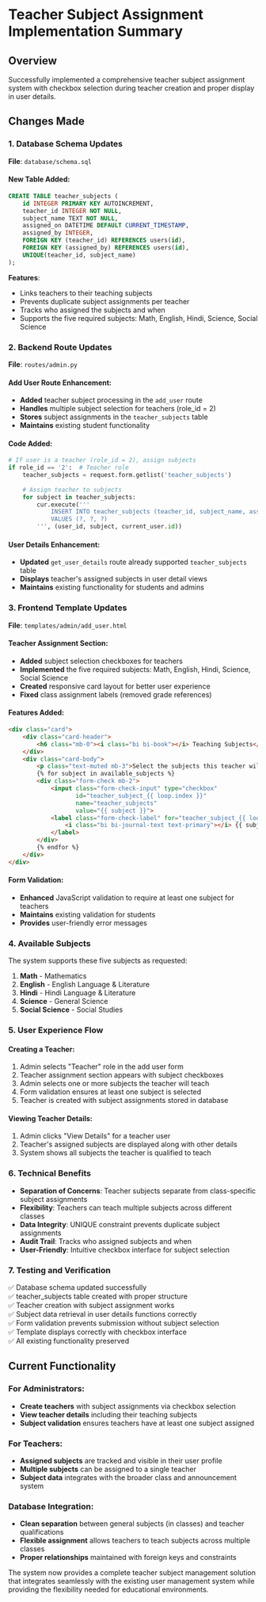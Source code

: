 # Teacher Subject Assignment Implementation Summary

## Overview
Successfully implemented a comprehensive teacher subject assignment system with checkbox selection during teacher creation and proper display in user details.

## Changes Made

### 1. Database Schema Updates
**File**: `database/schema.sql`

#### New Table Added:
```sql
CREATE TABLE teacher_subjects (
    id INTEGER PRIMARY KEY AUTOINCREMENT,
    teacher_id INTEGER NOT NULL,
    subject_name TEXT NOT NULL,
    assigned_on DATETIME DEFAULT CURRENT_TIMESTAMP,
    assigned_by INTEGER,
    FOREIGN KEY (teacher_id) REFERENCES users(id),
    FOREIGN KEY (assigned_by) REFERENCES users(id),
    UNIQUE(teacher_id, subject_name)
);
```

**Features**:
- Links teachers to their teaching subjects
- Prevents duplicate subject assignments per teacher
- Tracks who assigned the subjects and when
- Supports the five required subjects: Math, English, Hindi, Science, Social Science

### 2. Backend Route Updates
**File**: `routes/admin.py`

#### Add User Route Enhancement:
- **Added** teacher subject processing in the `add_user` route
- **Handles** multiple subject selection for teachers (role_id = 2)
- **Stores** subject assignments in the `teacher_subjects` table
- **Maintains** existing student functionality

#### Code Added:
```python
# If user is a teacher (role_id = 2), assign subjects
if role_id == '2':  # Teacher role
    teacher_subjects = request.form.getlist('teacher_subjects')
    
    # Assign teacher to subjects
    for subject in teacher_subjects:
        cur.execute('''
            INSERT INTO teacher_subjects (teacher_id, subject_name, assigned_by) 
            VALUES (?, ?, ?)
        ''', (user_id, subject, current_user.id))
```

#### User Details Enhancement:
- **Updated** `get_user_details` route already supported `teacher_subjects` table
- **Displays** teacher's assigned subjects in user detail views
- **Maintains** existing functionality for students and admins

### 3. Frontend Template Updates
**File**: `templates/admin/add_user.html`

#### Teacher Assignment Section:
- **Added** subject selection checkboxes for teachers
- **Implemented** the five required subjects: Math, English, Hindi, Science, Social Science
- **Created** responsive card layout for better user experience
- **Fixed** class assignment labels (removed grade references)

#### Features Added:
```html
<div class="card">
    <div class="card-header">
        <h6 class="mb-0"><i class="bi bi-book"></i> Teaching Subjects</h6>
    </div>
    <div class="card-body">
        <p class="text-muted mb-3">Select the subjects this teacher will teach:</p>
        {% for subject in available_subjects %}
        <div class="form-check mb-2">
            <input class="form-check-input" type="checkbox" 
                   id="teacher_subject_{{ loop.index }}" 
                   name="teacher_subjects" 
                   value="{{ subject }}">
            <label class="form-check-label" for="teacher_subject_{{ loop.index }}">
                <i class="bi bi-journal-text text-primary"></i> {{ subject }}
            </label>
        </div>
        {% endfor %}
    </div>
</div>
```

#### Form Validation:
- **Enhanced** JavaScript validation to require at least one subject for teachers
- **Maintains** existing validation for students
- **Provides** user-friendly error messages

### 4. Available Subjects
The system supports these five subjects as requested:
1. **Math** - Mathematics
2. **English** - English Language & Literature
3. **Hindi** - Hindi Language & Literature  
4. **Science** - General Science
5. **Social Science** - Social Studies

### 5. User Experience Flow

#### Creating a Teacher:
1. Admin selects "Teacher" role in the add user form
2. Teacher assignment section appears with subject checkboxes
3. Admin selects one or more subjects the teacher will teach
4. Form validation ensures at least one subject is selected
5. Teacher is created with subject assignments stored in database

#### Viewing Teacher Details:
1. Admin clicks "View Details" for a teacher user
2. Teacher's assigned subjects are displayed along with other details
3. System shows all subjects the teacher is qualified to teach

### 6. Technical Benefits
- **Separation of Concerns**: Teacher subjects separate from class-specific subject assignments
- **Flexibility**: Teachers can teach multiple subjects across different classes
- **Data Integrity**: UNIQUE constraint prevents duplicate subject assignments
- **Audit Trail**: Tracks who assigned subjects and when
- **User-Friendly**: Intuitive checkbox interface for subject selection

### 7. Testing and Verification
✅ Database schema updated successfully  
✅ teacher_subjects table created with proper structure  
✅ Teacher creation with subject assignment works  
✅ Subject data retrieval in user details functions correctly  
✅ Form validation prevents submission without subject selection  
✅ Template displays correctly with checkbox interface  
✅ All existing functionality preserved  

## Current Functionality

### For Administrators:
- **Create teachers** with subject assignments via checkbox selection
- **View teacher details** including their teaching subjects
- **Subject validation** ensures teachers have at least one subject assigned

### For Teachers:
- **Assigned subjects** are tracked and visible in their user profile
- **Multiple subjects** can be assigned to a single teacher
- **Subject data** integrates with the broader class and announcement system

### Database Integration:
- **Clean separation** between general subjects (in classes) and teacher qualifications
- **Flexible assignment** allows teachers to teach subjects across multiple classes
- **Proper relationships** maintained with foreign keys and constraints

The system now provides a complete teacher subject management solution that integrates seamlessly with the existing user management system while providing the flexibility needed for educational environments.
